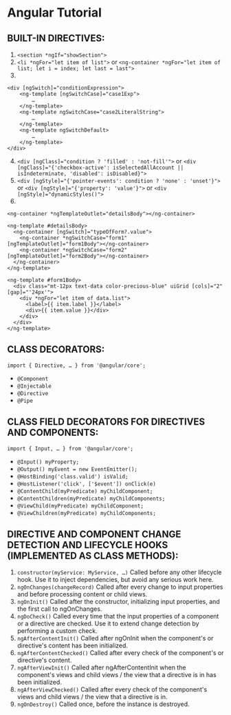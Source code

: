 # Angular Tutorial

## BUILT-IN DIRECTIVES:
1. `<section *ngIf="showSection">`
2. `<li *ngFor="let item of list">` or `<ng-container *ngFor="let item of list; let i = index; let last = last">`
3. 
```
<div [ngSwitch]="conditionExpression">
    <ng-template [ngSwitchCase]="case1Exp"> 
        … 
    </ng-template>
    <ng-template ngSwitchCase="case2LiteralString"> 
        … 
    </ng-template>
    <ng-template ngSwitchDefault> 
        … 
    </ng-template> 
</div>
```
4. `<div [ngClass]="condition ? 'filled' : 'not-fill'">` or `<div [ngClass]="{'checkbox-active': isSelectedAllAccount || isIndeterminate, 'disabled': isDisabled}">`
5. `<div [ngStyle]="{'pointer-events': condition ? 'none' : 'unset'}">` or `<div [ngStyle]="{'property': 'value'}">` or `<div [ngStyle]="dynamicStyles()">`
6.
```
<ng-container *ngTemplateOutlet="detailsBody"></ng-container>

<ng-template #detailsBody>
  <ng-container [ngSwitch]="typeOfForm?.value">
    <ng-container *ngSwitchCase="form1" [ngTemplateOutlet]="form1Body"></ng-container>
    <ng-container *ngSwitchCase="form2" [ngTemplateOutlet]="form2Body"></ng-container>
  </ng-container>
</ng-template>

<ng-template #form1Body>
  <div class="mt-12px text-data color-precious-blue" uiGrid [cols]="2" [gap]="'24px'">
    <div *ngFor="let item of data.list">
      <label>{{ item.label }}</label>
      <div>{{ item.value }}</div>
    </div>
  </div>
</ng-template>
```

## CLASS DECORATORS:
`import { Directive, … } from '@angular/core';`
- `@Component`
- `@Injectable`
- `@Directive`
- `@Pipe`

## CLASS FIELD DECORATORS FOR DIRECTIVES AND COMPONENTS:
`import { Input, … } from '@angular/core';`
- `@Input() myProperty;`
- `@Output() myEvent = new EventEmitter();`
- `@HostBinding('class.valid') isValid;`
- `@HostListener('click', ['$event']) onClick(e)`
- `@ContentChild(myPredicate) myChildComponent;`
- `@ContentChildren(myPredicate) myChildComponents;`
- `@ViewChild(myPredicate) myChildComponent;`
- `@ViewChildren(myPredicate) myChildComponents;`

## DIRECTIVE AND COMPONENT CHANGE DETECTION AND LIFECYCLE HOOKS (IMPLEMENTED AS CLASS METHODS):
1. `constructor(myService: MyService, …)`
Called before any other lifecycle hook. Use it to inject dependencies, but avoid any serious work here.
2. `ngOnChanges(changeRecord)`
Called after every change to input properties and before processing content or child views.
3. `ngOnInit()`
Called after the constructor, initializing input properties, and the first call to ngOnChanges.
4. `ngDoCheck()`
Called every time that the input properties of a component or a directive are checked. Use it to extend change detection by performing a custom check.
5. `ngAfterContentInit()`
Called after ngOnInit when the component's or directive's content has been initialized.
6. `ngAfterContentChecked()`
Called after every check of the component's or directive's content.
7. `ngAfterViewInit()`
Called after ngAfterContentInit when the component's views and child views / the view that a directive is in has been initialized.
8. `ngAfterViewChecked()`
Called after every check of the component's views and child views / the view that a directive is in.
9. `ngOnDestroy()`
Called once, before the instance is destroyed.
